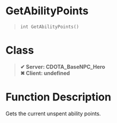 # GetAbilityPoints
> `int GetAbilityPoints()`
# Class
> __✔ Server: CDOTA_BaseNPC_Hero__  
> __✖ Client: undefined__  
# Function Description
Gets the current unspent ability points.
